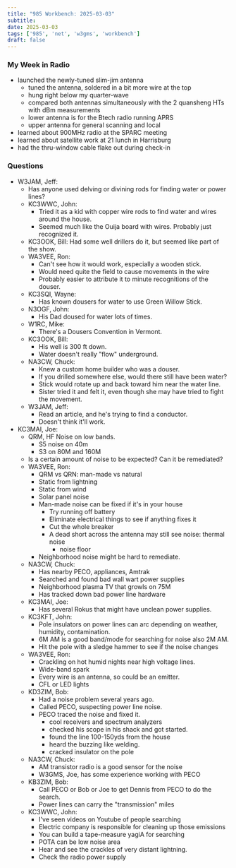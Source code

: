```yaml
---
title: "985 Workbench: 2025-03-03"
subtitle:
date: 2025-03-03
tags: ['985', 'net', 'w3gms', 'workbench']
draft: false
---
```


### My Week in Radio
- launched the newly-tuned slim-jim antenna
  - tuned the antenna, soldered in a bit more wire at the top
  - hung right below my quarter-wave
  - compared both antennas simultaneously with the 2 quansheng HTs
    with dBm measurements
  - lower antenna is for the Btech radio running APRS
  - upper antenna for general scanning and local
- learned about 900MHz radio at the SPARC meeting
- learned about satellite work at 21 lunch in Harrisburg
- had the thru-window cable flake out during check-in

### Questions
- W3JAM, Jeff:
  - Has anyone used delving or divining rods
    for finding water or power lines?
  - KC3WWC, John:
    - Tried it as a kid with copper wire rods to find water
      and wires around the house.
    - Seemed much like the Ouija board with wires. Probably just recognized it.
  - KC3OOK, Bill: Had some well drillers do it,
    but seemed like part of the show.
  - WA3VEE, Ron:
    - Can't see how it would work, especially a wooden stick.
    - Would need quite the field to cause movements in the wire
    - Probably easier to attribute it to minute recognitions of the douser.
  - KC3SQI, Wayne:
    - Has known dousers for water to use Green Willow Stick.
  - N3OGF, John:
    - His Dad doused for water lots of times.
  - W1RC, Mike:
    - There's a Dousers Convention in Vermont.
  - KC3OOK, Bill:
    - His well is 300 ft down.
    - Water doesn't really "flow" underground.
  - NA3CW, Chuck:
    - Knew a custom home builder who was a douser.
    - If you drilled somewhere else, would there still have been water?
    - Stick would rotate up and back toward him near the water line.
    - Sister tried it and felt it, even though she may have tried
      to fight the movement.
  - W3JAM, Jeff:
    - Read an article, and he's trying to find a conductor.
    - Doesn't think it'll work.
- KC3MAI, Joe:
  - QRM, HF Noise on low bands.
    - S5 noise on 40m
    - S3 on 80M and 160M
  - Is a certain amount of noise to be expected? Can it be remediated?
  - WA3VEE, Ron:
    - QRM vs QRN: man-made vs natural
    - Static from lightning
    - Static from wind
    - Solar panel noise
    - Man-made noise can be fixed if it's in your house
      - Try running off battery
      - Eliminate electrical things to see if anything fixes it
      - Cut the whole breaker
      - A dead short across the antenna may still see noise: thermal noise
        - noise floor
    - Neighborhood noise might be hard to remediate.
  - NA3CW, Chuck:
    - Has nearby PECO, appliances, Amtrak
    - Searched and found bad wall wart power supplies
    - Neighborhood plasma TV that growls on 75M
    - Has tracked down bad power line hardware
  - KC3MAI, Joe:
    - Has several Rokus that might have unclean power supplies.
  - KC3KFT, John:
    - Pole insulators on power lines can arc
      depending on weather, humidity, contamination.
    - 6M AM is a good band/mode for searching for noise also 2M AM.
    - Hit the pole with a sledge hammer to see if the noise changes
  - WA3VEE, Ron:
    - Crackling on hot humid nights near high voltage lines.
    - Wide-band spark
    - Every wire is an antenna, so could be an emitter.
    - CFL or LED lights
  - KD3ZIM, Bob:
    - Had a noise problem several years ago.
    - Called PECO, suspecting power line noise.
    - PECO traced the noise and fixed it.
      - cool receivers and spectrum analyzers
      - checked his scope in his shack and got started.
      - found the line 100-150yds from the house
      - heard the buzzing like welding.
      - cracked insulator on the pole
  - NA3CW, Chuck:
    - AM transistor radio is a good sensor for the noise
    - W3GMS, Joe, has some experience working with PECO
  - KB3ZIM, Bob:
    - Call PECO or Bob or Joe to get Dennis from PECO to do the search.
    - Power lines can carry the "transmission" miles
  - KC3WWC, John:
    - I've seen videos on Youtube of people searching
    - Electric company is responsible for cleaning up those emissions
    - You can build a tape-measure yagiA for searching
    - POTA can be low noise area
    - Hear and see the crackles of very distant lightning.
    - Check the radio power supply

<!--more-->
